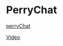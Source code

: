 # PerryChat
[perryChat](https://perrychat-76a4d.web.app/auth/login)

[Video](https://drive.google.com/drive/folders/1l4UJBOGbcR6thzZXTpLM3VMvIiU4eS4y?usp=sharing)
